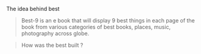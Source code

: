 The idea behind best

> Best-9 is an e book that will display 9 best things in each page of the book from various categories of best books, places, music, photography across globe.

> How was the best built ?


